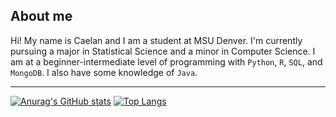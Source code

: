 ## About me

Hi! My name is Caelan and I am a student at MSU Denver. I'm currently pursuing a major in Statistical Science and a minor in Computer Science. I am at a beginner-intermediate 
level of programming with `Python`, `R`, `SQL`, and `MongoDB`. I also have some knowledge of `Java`.

---

[![Anurag's GitHub stats](https://github-readme-stats.vercel.app/api?username=cbarond&show_icons=true&hide_border=true&theme=tokyonight)](https://github.com/anuraghazra/github-readme-stats)
[![Top Langs](https://github-readme-stats.vercel.app/api/top-langs/?username=cbarond&show_icons=true&hide_border=true&theme=tokyonight)](https://github.com/anuraghazra/github-readme-stats)

<!---
cbarond/cbarond is a ✨ special ✨ repository because its `README.md` (this file) appears on your GitHub profile.
You can click the Preview link to take a look at your changes.
--->
